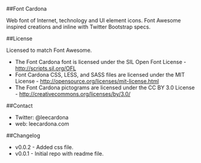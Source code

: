 ##Font Cardona

Web font of Internet, technology and UI element icons. Font Awesome inspired creations and inline with Twitter Bootstrap specs.

##License

Licensed to match Font Awesome.

- The Font Cardona  font is licensed under the SIL Open Font License - http://scripts.sil.org/OFL
- Font Cardona CSS, LESS, and SASS files are licensed under the MIT License - http://opensource.org/licenses/mit-license.html
- The Font Cardona pictograms are licensed under the CC BY 3.0 License - http://creativecommons.org/licenses/by/3.0/

##Contact
- Twitter: @leecardona
- web: leecardona.com

##Changelog
- v0.0.2 - Added css file.
- v0.0.1 - Initial repo with readme file.
